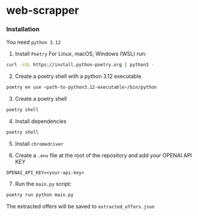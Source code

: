 # web-scrapper

### Installation
You need `python 3.12`

1. Install `Poetry`
For Linux, macOS, Windows (WSL) run:
```bash
curl -sSL https://install.python-poetry.org | python3 -
```

2. Create a poetry shell with a python 3.12 executable.
```bash
poetry en use <path-to-python3.12-executable>/bin/python
```

3. Create a poetry shell
```bash
poetry shell
```

4. Install dependencies
```bash
poetry shell
```

5. Install `chromedriver`

6.  Create a `.env` file at the root of the repository and add your OPENAI API KEY
```.env
OPENAI_API_KEY=<your-api-key>
```

7. Run the `main.py` script:
```bash
poetry run python main.py
```

The extracted offers will be saved to `extracted_offers.json`
